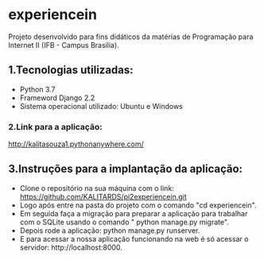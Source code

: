 # experiencein
Projeto desenvolvido para fins didáticos da matérias de Programação para Internet II (IFB - Campus Brasília).

## 1.Tecnologias utilizadas:
- Python 3.7
- Frameword Django 2.2
- Sistema operacional utilizado: Ubuntu e Windows

### 2.Link para a aplicação:
http://kalitasouza1.pythonanywhere.com/

## 3.Instruções para a implantação da aplicação:
- Clone o repositório na sua máquina com o link: https://github.com/KALITARDS/pi2experiencein.git
- Logo após entre na pasta do projeto com o comando "cd experiencein".
- Em seguida faça a migração para preparar a aplicação para trabalhar com o SQLite usando o comando " python manage.py migrate".
- Depois rode a aplicação: python manage.py runserver.
- E para acessar a nossa aplicação funcionando na web é só acessar o servidor: http://localhost:8000.


